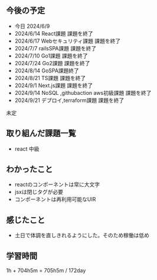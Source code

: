 ## 今後の予定
- 今日 2024/6/9
- 2024/6/14 React課題 課題を終了
- 2024/6/17 Webセキュリティ課題 課題を終了
- 2024/7/7 railsSPA課題 課題を終了
- 2024/7/10 Go1課題 課題を終了
- 2024/7/24 Go2課題 課題を終了
- 2024/8/14 GoSPA課題終了
- 2024/8/21 TS課題 課題を終了
- 2024/9/1 Next.js課題 課題を終了
- 2024/9/14 NoSQL ,githubaction aws初級課題 課題を終了
- 2024/9/21 デプロイ,terraform課題 課題を終了

未定

## 取り組んだ課題一覧
- react 中級
## わかったこと
- reactのコンポーネントは常に大文字
- jsxは閉じタグが必要
- コンポーネントは再利用可能なUIR
## 感じたこと
- 土日で体調を直しきれるようにした。そのため稼働は低め
## 学習時間
1h + 704h5m
= 705h5m  / 172day